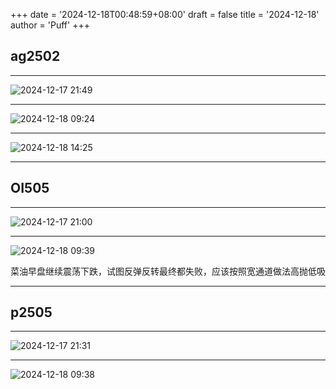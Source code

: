 +++
date = '2024-12-18T00:48:59+08:00'
draft = false
title = '2024-12-18'
author = 'Puff'
+++

## ag2502

---

![2024-12-17 21:49](/images/2024-12-18-00-49-22.png)

---

![2024-12-18 09:24](/images/2024-12-18-19-24-46.png)

---

![2024-12-18 14:25](/images/2024-12-18-19-25-18.png)

---

## OI505

---

![2024-12-17 21:00](/images/2024-12-18-00-54-41.png)

---

![2024-12-18 09:39](/images/2024-12-18-19-39-36.png)

菜油早盘继续震荡下跌，试图反弹反转最终都失败，应该按照宽通道做法高抛低吸

---

## p2505

---

![2024-12-17 21:31](/images/2024-12-18-19-31-18.png)

---

![2024-12-18 09:38](/images/2024-12-18-19-38-38.png)
